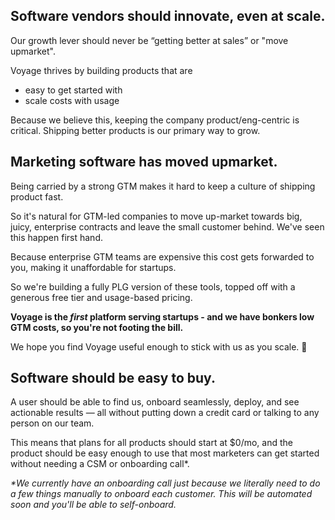 ## Software vendors should innovate, even at scale.

Our growth lever should never be “getting better at sales” or "move upmarket".

Voyage thrives by building products that are

- easy to get started with
- scale costs with usage

Because we believe this, keeping the company product/eng-centric is critical. Shipping better products is our primary way to grow.

<h2 id="upmarket">Marketing software has moved upmarket.</h2>

Being carried by a strong GTM makes it hard to keep a culture of shipping product fast.

So it's natural for GTM-led companies to move up-market towards big, juicy, enterprise contracts and leave the small customer behind. We've seen this happen first hand.

Because enterprise GTM teams are expensive this cost gets forwarded to you, making it unaffordable for startups.

So we're building a fully PLG version of these tools, topped off with a generous free tier and usage-based pricing.

**Voyage is the _first_ platform serving startups - and we have bonkers low GTM costs, so you're not footing the bill.**

We hope you find Voyage useful enough to stick with us as you scale. 🚀

## Software should be easy to buy.

A user should be able to find us, onboard seamlessly, deploy, and see actionable results — all without putting down a credit card or talking to any person on our team.

This means that plans for all products should start at $0/mo, and the product should be easy enough to use that most marketers can get started without needing a CSM or onboarding call\*.

_\*We currently have an onboarding call just because we literally need to do a few things manually to onboard each customer. This will be automated soon and you'll be able to self-onboard._
